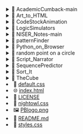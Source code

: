 <details>
  <summary>📁 AcademicCumback-main</summary>
  <ul>
      <li>📄 <a href="https://github.com/PrabhuBikash/PrabhuBikash.github.io/tree/main/AcademicCumback-main/.gitattributes" target="_blank">.gitattributes</a></li>
      <li>📕 <a href="https://github.com/PrabhuBikash/PrabhuBikash.github.io/tree/main/AcademicCumback-main/ABHINAV%20CV.pdf" target="_blank">ABHINAV CV.pdf</a></li>
      <li>🌐 <a href="https://github.com/PrabhuBikash/PrabhuBikash.github.io/tree/main/AcademicCumback-main/about%20us.html" target="_blank">about us.html</a></li>
      <li>📕 <a href="https://github.com/PrabhuBikash/PrabhuBikash.github.io/tree/main/AcademicCumback-main/AKSHAY%20CV.pdf" target="_blank">AKSHAY CV.pdf</a></li>
      <li>🖼️ <a href="https://github.com/PrabhuBikash/PrabhuBikash.github.io/tree/main/AcademicCumback-main/Assignment-8.jpg" target="_blank">Assignment-8.jpg</a></li>
      <li>🖼️ <a href="https://github.com/PrabhuBikash/PrabhuBikash.github.io/tree/main/AcademicCumback-main/Assignment-9.jpg" target="_blank">Assignment-9.jpg</a></li>
      <li>🖼️ <a href="https://github.com/PrabhuBikash/PrabhuBikash.github.io/tree/main/AcademicCumback-main/Biology%20Logo.jpg" target="_blank">Biology Logo.jpg</a></li>
      <li>🖼️ <a href="https://github.com/PrabhuBikash/PrabhuBikash.github.io/tree/main/AcademicCumback-main/Chemistry%20Logo.png" target="_blank">Chemistry Logo.png</a></li>
      <li>🖼️ <a href="https://github.com/PrabhuBikash/PrabhuBikash.github.io/tree/main/AcademicCumback-main/Construction.jpg" target="_blank">Construction.jpg</a></li>
      <li>🌐 <a href="https://github.com/PrabhuBikash/PrabhuBikash.github.io/tree/main/AcademicCumback-main/CS.html" target="_blank">CS.html</a></li>
      <li>🌐 <a href="https://github.com/PrabhuBikash/PrabhuBikash.github.io/tree/main/AcademicCumback-main/cs141.html" target="_blank">cs141.html</a></li>
      <li>🌐 <a href="https://github.com/PrabhuBikash/PrabhuBikash.github.io/tree/main/AcademicCumback-main/cs141solutions.html" target="_blank">cs141solutions.html</a></li>
      <li>🌐 <a href="https://github.com/PrabhuBikash/PrabhuBikash.github.io/tree/main/AcademicCumback-main/csquotes.html" target="_blank">csquotes.html</a></li>
      <li>📜 <a href="https://github.com/PrabhuBikash/PrabhuBikash.github.io/tree/main/AcademicCumback-main/csquotes.js" target="_blank">csquotes.js</a></li>
      <li>🖼️ <a href="https://github.com/PrabhuBikash/PrabhuBikash.github.io/tree/main/AcademicCumback-main/Default.jpg" target="_blank">Default.jpg</a></li>
      <li>🌐 <a href="https://github.com/PrabhuBikash/PrabhuBikash.github.io/tree/main/AcademicCumback-main/departments.html" target="_blank">departments.html</a></li>
      <li>🖼️ <a href="https://github.com/PrabhuBikash/PrabhuBikash.github.io/tree/main/AcademicCumback-main/Economics%20Logo.jpg" target="_blank">Economics Logo.jpg</a></li>
      <li>🌐 <a href="https://github.com/PrabhuBikash/PrabhuBikash.github.io/tree/main/AcademicCumback-main/ECONOMICS.html" target="_blank">ECONOMICS.html</a></li>
      <li>🖼️ <a href="https://github.com/PrabhuBikash/PrabhuBikash.github.io/tree/main/AcademicCumback-main/English%20LOGO.jpg" target="_blank">English LOGO.jpg</a></li>
      <li>🌐 <a href="https://github.com/PrabhuBikash/PrabhuBikash.github.io/tree/main/AcademicCumback-main/ENGLISH.html" target="_blank">ENGLISH.html</a></li>
      <li>🌐 <a href="https://github.com/PrabhuBikash/PrabhuBikash.github.io/tree/main/AcademicCumback-main/index.html" target="_blank">index.html</a></li>
      <li>🖼️ <a href="https://github.com/PrabhuBikash/PrabhuBikash.github.io/tree/main/AcademicCumback-main/LOGO.jpg" target="_blank">LOGO.jpg</a></li>
      <li>🖼️ <a href="https://github.com/PrabhuBikash/PrabhuBikash.github.io/tree/main/AcademicCumback-main/Mathematics%20Logo.png" target="_blank">Mathematics Logo.png</a></li>
      <li>📄 <a href="https://github.com/PrabhuBikash/PrabhuBikash.github.io/tree/main/AcademicCumback-main/nothing" target="_blank">nothing</a></li>
      <li>🖼️ <a href="https://github.com/PrabhuBikash/PrabhuBikash.github.io/tree/main/AcademicCumback-main/Physics%20Logo.jpg" target="_blank">Physics Logo.jpg</a></li>
      <li>📜 <a href="https://github.com/PrabhuBikash/PrabhuBikash.github.io/tree/main/AcademicCumback-main/programmingquotes.js" target="_blank">programmingquotes.js</a></li>
      <li>🖼️ <a href="https://github.com/PrabhuBikash/PrabhuBikash.github.io/tree/main/AcademicCumback-main/python.png" target="_blank">python.png</a></li>
      <li>🌐 <a href="https://github.com/PrabhuBikash/PrabhuBikash.github.io/tree/main/AcademicCumback-main/test.html" target="_blank">test.html</a></li>
      <li>🐍 <a href="https://github.com/PrabhuBikash/PrabhuBikash.github.io/tree/main/AcademicCumback-main/tic-tac-toe.py" target="_blank">tic-tac-toe.py</a></li>
      <li>🌐 <a href="https://github.com/PrabhuBikash/PrabhuBikash.github.io/tree/main/AcademicCumback-main/trial.html" target="_blank">trial.html</a></li>
  </ul>
</details>
<details>
  <summary>📁 Art_to_HTML</summary>
  <ul>
      <li>🌐 <a href="https://github.com/PrabhuBikash/PrabhuBikash.github.io/tree/main/Art_to_HTML/index.html" target="_blank">index.html</a></li>
      <li>📜 <a href="https://github.com/PrabhuBikash/PrabhuBikash.github.io/tree/main/Art_to_HTML/script.js" target="_blank">script.js</a></li>
      <li>🎨 <a href="https://github.com/PrabhuBikash/PrabhuBikash.github.io/tree/main/Art_to_HTML/style.css" target="_blank">style.css</a></li>
      <li>📜 <a href="https://github.com/PrabhuBikash/PrabhuBikash.github.io/tree/main/Art_to_HTML/worker.js" target="_blank">worker.js</a></li>
  </ul>
</details>
<details>
  <summary>📁 CodeStockAnimation</summary>
  <ul>
      <li>🎨 <a href="https://github.com/PrabhuBikash/PrabhuBikash.github.io/tree/main/CodeStockAnimation/custom-theme.css" target="_blank">custom-theme.css</a></li>
      <li>🌐 <a href="https://github.com/PrabhuBikash/PrabhuBikash.github.io/tree/main/CodeStockAnimation/export.html" target="_blank">export.html</a></li>
      <li>🌐 <a href="https://github.com/PrabhuBikash/PrabhuBikash.github.io/tree/main/CodeStockAnimation/index.html" target="_blank">index.html</a></li>
      <li>📜 <a href="https://github.com/PrabhuBikash/PrabhuBikash.github.io/tree/main/CodeStockAnimation/PrismToCanvas.js" target="_blank">PrismToCanvas.js</a></li>
      <li>📜 <a href="https://github.com/PrabhuBikash/PrabhuBikash.github.io/tree/main/CodeStockAnimation/script.js" target="_blank">script.js</a></li>
      <li>🎨 <a href="https://github.com/PrabhuBikash/PrabhuBikash.github.io/tree/main/CodeStockAnimation/style.css" target="_blank">style.css</a></li>
  </ul>
</details>
<details>
  <summary>📁 LogicSimulators</summary>
  <ul>
    <details>
      <summary>📁 CustomLogicSimulator</summary>
      <ul>
        <details>
          <summary>📁 simulator</summary>
          <ul>
            <details>
              <summary>📁 gateInternals</summary>
              <ul>
                  <li>📜 <a href="https://github.com/PrabhuBikash/PrabhuBikash.github.io/tree/main/LogicSimulators/CustomLogicSimulator/simulator/gateInternals/gate-internals.js" target="_blank">gate-internals.js</a></li>
                  <li>🌐 <a href="https://github.com/PrabhuBikash/PrabhuBikash.github.io/tree/main/LogicSimulators/CustomLogicSimulator/simulator/gateInternals/index.html" target="_blank">index.html</a></li>
              </ul>
            </details>
              <li>📜 <a href="https://github.com/PrabhuBikash/PrabhuBikash.github.io/tree/main/LogicSimulators/CustomLogicSimulator/simulator/functions.js" target="_blank">functions.js</a></li>
              <li>🌐 <a href="https://github.com/PrabhuBikash/PrabhuBikash.github.io/tree/main/LogicSimulators/CustomLogicSimulator/simulator/index.html" target="_blank">index.html</a></li>
              <li>📜 <a href="https://github.com/PrabhuBikash/PrabhuBikash.github.io/tree/main/LogicSimulators/CustomLogicSimulator/simulator/models.js" target="_blank">models.js</a></li>
              <li>📜 <a href="https://github.com/PrabhuBikash/PrabhuBikash.github.io/tree/main/LogicSimulators/CustomLogicSimulator/simulator/presethandler.js" target="_blank">presethandler.js</a></li>
              <li>📜 <a href="https://github.com/PrabhuBikash/PrabhuBikash.github.io/tree/main/LogicSimulators/CustomLogicSimulator/simulator/presets.js" target="_blank">presets.js</a></li>
              <li>📜 <a href="https://github.com/PrabhuBikash/PrabhuBikash.github.io/tree/main/LogicSimulators/CustomLogicSimulator/simulator/script.js" target="_blank">script.js</a></li>
              <li>🎨 <a href="https://github.com/PrabhuBikash/PrabhuBikash.github.io/tree/main/LogicSimulators/CustomLogicSimulator/simulator/style.css" target="_blank">style.css</a></li>
          </ul>
        </details>
          <li>🌐 <a href="https://github.com/PrabhuBikash/PrabhuBikash.github.io/tree/main/LogicSimulators/CustomLogicSimulator/index.html" target="_blank">index.html</a></li>
          <li>🎨 <a href="https://github.com/PrabhuBikash/PrabhuBikash.github.io/tree/main/LogicSimulators/CustomLogicSimulator/Settings.css" target="_blank">Settings.css</a></li>
          <li>📜 <a href="https://github.com/PrabhuBikash/PrabhuBikash.github.io/tree/main/LogicSimulators/CustomLogicSimulator/SettingsFunctions.js" target="_blank">SettingsFunctions.js</a></li>
          <li>📜 <a href="https://github.com/PrabhuBikash/PrabhuBikash.github.io/tree/main/LogicSimulators/CustomLogicSimulator/SettingsScript.js" target="_blank">SettingsScript.js</a></li>
      </ul>
    </details>
    <details>
      <summary>📁 DigitalLogicSimulator</summary>
      <ul>
        <details>
          <summary>📁 gateInternals</summary>
          <ul>
              <li>📜 <a href="https://github.com/PrabhuBikash/PrabhuBikash.github.io/tree/main/LogicSimulators/DigitalLogicSimulator/gateInternals/gate-internals.js" target="_blank">gate-internals.js</a></li>
              <li>🌐 <a href="https://github.com/PrabhuBikash/PrabhuBikash.github.io/tree/main/LogicSimulators/DigitalLogicSimulator/gateInternals/index.html" target="_blank">index.html</a></li>
          </ul>
        </details>
          <li>📜 <a href="https://github.com/PrabhuBikash/PrabhuBikash.github.io/tree/main/LogicSimulators/DigitalLogicSimulator/functions.js" target="_blank">functions.js</a></li>
          <li>🌐 <a href="https://github.com/PrabhuBikash/PrabhuBikash.github.io/tree/main/LogicSimulators/DigitalLogicSimulator/index.html" target="_blank">index.html</a></li>
          <li>📜 <a href="https://github.com/PrabhuBikash/PrabhuBikash.github.io/tree/main/LogicSimulators/DigitalLogicSimulator/models.js" target="_blank">models.js</a></li>
          <li>📜 <a href="https://github.com/PrabhuBikash/PrabhuBikash.github.io/tree/main/LogicSimulators/DigitalLogicSimulator/presethandler.js" target="_blank">presethandler.js</a></li>
          <li>📜 <a href="https://github.com/PrabhuBikash/PrabhuBikash.github.io/tree/main/LogicSimulators/DigitalLogicSimulator/presets.js" target="_blank">presets.js</a></li>
          <li>📜 <a href="https://github.com/PrabhuBikash/PrabhuBikash.github.io/tree/main/LogicSimulators/DigitalLogicSimulator/script.js" target="_blank">script.js</a></li>
          <li>🎨 <a href="https://github.com/PrabhuBikash/PrabhuBikash.github.io/tree/main/LogicSimulators/DigitalLogicSimulator/style.css" target="_blank">style.css</a></li>
      </ul>
    </details>
    <details>
      <summary>📁 DNALogicSimulator</summary>
      <ul>
        <details>
          <summary>📁 gateInternals</summary>
          <ul>
              <li>📜 <a href="https://github.com/PrabhuBikash/PrabhuBikash.github.io/tree/main/LogicSimulators/DNALogicSimulator/gateInternals/gate-internals.js" target="_blank">gate-internals.js</a></li>
              <li>🌐 <a href="https://github.com/PrabhuBikash/PrabhuBikash.github.io/tree/main/LogicSimulators/DNALogicSimulator/gateInternals/index.html" target="_blank">index.html</a></li>
          </ul>
        </details>
          <li>📜 <a href="https://github.com/PrabhuBikash/PrabhuBikash.github.io/tree/main/LogicSimulators/DNALogicSimulator/functions.js" target="_blank">functions.js</a></li>
          <li>🌐 <a href="https://github.com/PrabhuBikash/PrabhuBikash.github.io/tree/main/LogicSimulators/DNALogicSimulator/index.html" target="_blank">index.html</a></li>
          <li>📜 <a href="https://github.com/PrabhuBikash/PrabhuBikash.github.io/tree/main/LogicSimulators/DNALogicSimulator/models.js" target="_blank">models.js</a></li>
          <li>📜 <a href="https://github.com/PrabhuBikash/PrabhuBikash.github.io/tree/main/LogicSimulators/DNALogicSimulator/presethandler.js" target="_blank">presethandler.js</a></li>
          <li>📜 <a href="https://github.com/PrabhuBikash/PrabhuBikash.github.io/tree/main/LogicSimulators/DNALogicSimulator/presets.js" target="_blank">presets.js</a></li>
          <li>📜 <a href="https://github.com/PrabhuBikash/PrabhuBikash.github.io/tree/main/LogicSimulators/DNALogicSimulator/script.js" target="_blank">script.js</a></li>
          <li>🎨 <a href="https://github.com/PrabhuBikash/PrabhuBikash.github.io/tree/main/LogicSimulators/DNALogicSimulator/style.css" target="_blank">style.css</a></li>
      </ul>
    </details>
    <details>
      <summary>📁 HTML-CSSLogicSimulators</summary>
      <ul>
          <li>🌐 <a href="https://github.com/PrabhuBikash/PrabhuBikash.github.io/tree/main/LogicSimulators/HTML-CSSLogicSimulators/index.html" target="_blank">index.html</a></li>
          <li>🎨 <a href="https://github.com/PrabhuBikash/PrabhuBikash.github.io/tree/main/LogicSimulators/HTML-CSSLogicSimulators/style.css" target="_blank">style.css</a></li>
      </ul>
    </details>
      <li>🌐 <a href="https://github.com/PrabhuBikash/PrabhuBikash.github.io/tree/main/LogicSimulators/index.html" target="_blank">index.html</a></li>
      <li>🎨 <a href="https://github.com/PrabhuBikash/PrabhuBikash.github.io/tree/main/LogicSimulators/styles.css" target="_blank">styles.css</a></li>
  </ul>
</details>
<details>
  <summary>📁 NISER_Notes-main</summary>
  <ul>
    <details>
      <summary>📁 Files</summary>
      <ul>
          <li>🖼️ <a href="https://github.com/PrabhuBikash/PrabhuBikash.github.io/tree/main/NISER_Notes-main/Files/LOGO(Mathematics).jpeg" target="_blank">LOGO(Mathematics).jpeg</a></li>
      </ul>
    </details>
    <details>
      <summary>📁 Notes</summary>
      <ul>
        <details>
          <summary>📁 Computer</summary>
          <ul>
            <details>
              <summary>📁 Theory of computation</summary>
              <ul>
                  <li>📕 <a href="https://github.com/PrabhuBikash/PrabhuBikash.github.io/tree/main/NISER_Notes-main/Notes/Computer/Theory%20of%20computation/TOC%20Assignment%200.pdf" target="_blank">TOC Assignment 0.pdf</a></li>
              </ul>
            </details>
          </ul>
        </details>
        <details>
          <summary>📁 Humanities</summary>
          <ul>
            <details>
              <summary>📁 Introduction to psychology</summary>
              <ul>
                  <li>📕 <a href="https://github.com/PrabhuBikash/PrabhuBikash.github.io/tree/main/NISER_Notes-main/Notes/Humanities/Introduction%20to%20psychology/Introduction%20to%20psychology%20(Upto%20midsem).pdf" target="_blank">Introduction to psychology (Upto midsem).pdf</a></li>
              </ul>
            </details>
            <details>
              <summary>📁 Sociology of science and technology</summary>
              <ul>
                  <li>📕 <a href="https://github.com/PrabhuBikash/PrabhuBikash.github.io/tree/main/NISER_Notes-main/Notes/Humanities/Sociology%20of%20science%20and%20technology/Sociology%20of%20science%20and%20technology%20(upto%20midsem).pdf" target="_blank">Sociology of science and technology (upto midsem).pdf</a></li>
              </ul>
            </details>
          </ul>
        </details>
        <details>
          <summary>📁 Mathematics</summary>
          <ul>
            <details>
              <summary>📁 Discrete Mathematics</summary>
              <ul>
                  <li>📕 <a href="https://github.com/PrabhuBikash/PrabhuBikash.github.io/tree/main/NISER_Notes-main/Notes/Mathematics/Discrete%20Mathematics/DM%20First%20Class%20(01-08-2024).pdf" target="_blank">DM First Class (01-08-2024).pdf</a></li>
                  <li>📕 <a href="https://github.com/PrabhuBikash/PrabhuBikash.github.io/tree/main/NISER_Notes-main/Notes/Mathematics/Discrete%20Mathematics/DM%20Notes%20upto%201st%20quiz%20(~Himanshu%20and%20Karan).pdf" target="_blank">DM Notes upto 1st quiz (~Himanshu and Karan).pdf</a></li>
              </ul>
            </details>
            <details>
              <summary>📁 Linear Algebra</summary>
              <ul>
                  <li>📕 <a href="https://github.com/PrabhuBikash/PrabhuBikash.github.io/tree/main/NISER_Notes-main/Notes/Mathematics/Linear%20Algebra/LA%20Exercises%20(upto%201st%20quiz).pdf" target="_blank">LA Exercises (upto 1st quiz).pdf</a></li>
                  <li>📕 <a href="https://github.com/PrabhuBikash/PrabhuBikash.github.io/tree/main/NISER_Notes-main/Notes/Mathematics/Linear%20Algebra/LA%20Notes%20from%20quiz%20upto%20midsem%20(~Rudra).pdf" target="_blank">LA Notes from quiz upto midsem (~Rudra).pdf</a></li>
                  <li>📕 <a href="https://github.com/PrabhuBikash/PrabhuBikash.github.io/tree/main/NISER_Notes-main/Notes/Mathematics/Linear%20Algebra/LA%20Notes%20upto%201st%20quiz%20(~Rudra).pdf" target="_blank">LA Notes upto 1st quiz (~Rudra).pdf</a></li>
                  <li>📕 <a href="https://github.com/PrabhuBikash/PrabhuBikash.github.io/tree/main/NISER_Notes-main/Notes/Mathematics/Linear%20Algebra/Linear%20Algebra%20First%20Class.pdf" target="_blank">Linear Algebra First Class.pdf</a></li>
              </ul>
            </details>
            <details>
              <summary>📁 Real Analysis</summary>
              <ul>
                  <li>📕 <a href="https://github.com/PrabhuBikash/PrabhuBikash.github.io/tree/main/NISER_Notes-main/Notes/Mathematics/Real%20Analysis/RA%20First%20Class%20(01-08-2024).pdf" target="_blank">RA First Class (01-08-2024).pdf</a></li>
                  <li>📕 <a href="https://github.com/PrabhuBikash/PrabhuBikash.github.io/tree/main/NISER_Notes-main/Notes/Mathematics/Real%20Analysis/Real%20Analysis%2005-08-2024.pdf" target="_blank">Real Analysis 05-08-2024.pdf</a></li>
              </ul>
            </details>
          </ul>
        </details>
      </ul>
    </details>
      <li>🌐 <a href="https://github.com/PrabhuBikash/PrabhuBikash.github.io/tree/main/NISER_Notes-main/index.html" target="_blank">index.html</a></li>
      <li>📜 <a href="https://github.com/PrabhuBikash/PrabhuBikash.github.io/tree/main/NISER_Notes-main/pdfData.js" target="_blank">pdfData.js</a></li>
      <li>📄 <a href="https://github.com/PrabhuBikash/PrabhuBikash.github.io/tree/main/NISER_Notes-main/README.md" target="_blank">README.md</a></li>
      <li>📜 <a href="https://github.com/PrabhuBikash/PrabhuBikash.github.io/tree/main/NISER_Notes-main/scripts.js" target="_blank">scripts.js</a></li>
      <li>🎨 <a href="https://github.com/PrabhuBikash/PrabhuBikash.github.io/tree/main/NISER_Notes-main/styles.css" target="_blank">styles.css</a></li>
  </ul>
</details>
<details>
  <summary>📁 patternFinder</summary>
  <ul>
    <details>
      <summary>📁 database</summary>
      <ul>
        <details>
          <summary>📁 patterns</summary>
          <ul>
              <li>🔧 <a href="https://github.com/PrabhuBikash/PrabhuBikash.github.io/tree/main/patternFinder/database/patterns/length_4.json" target="_blank">length_4.json</a></li>
              <li>🔧 <a href="https://github.com/PrabhuBikash/PrabhuBikash.github.io/tree/main/patternFinder/database/patterns/length_5.json" target="_blank">length_5.json</a></li>
              <li>🔧 <a href="https://github.com/PrabhuBikash/PrabhuBikash.github.io/tree/main/patternFinder/database/patterns/length_6.json" target="_blank">length_6.json</a></li>
              <li>🔧 <a href="https://github.com/PrabhuBikash/PrabhuBikash.github.io/tree/main/patternFinder/database/patterns/length_7.json" target="_blank">length_7.json</a></li>
              <li>🔧 <a href="https://github.com/PrabhuBikash/PrabhuBikash.github.io/tree/main/patternFinder/database/patterns/length_8.json" target="_blank">length_8.json</a></li>
              <li>🔧 <a href="https://github.com/PrabhuBikash/PrabhuBikash.github.io/tree/main/patternFinder/database/patterns/length_9.json" target="_blank">length_9.json</a></li>
          </ul>
        </details>
        <details>
          <summary>📁 subpatterns</summary>
          <ul>
              <li>🔧 <a href="https://github.com/PrabhuBikash/PrabhuBikash.github.io/tree/main/patternFinder/database/subpatterns/length_3.json" target="_blank">length_3.json</a></li>
              <li>🔧 <a href="https://github.com/PrabhuBikash/PrabhuBikash.github.io/tree/main/patternFinder/database/subpatterns/length_4.json" target="_blank">length_4.json</a></li>
              <li>🔧 <a href="https://github.com/PrabhuBikash/PrabhuBikash.github.io/tree/main/patternFinder/database/subpatterns/length_5.json" target="_blank">length_5.json</a></li>
              <li>🔧 <a href="https://github.com/PrabhuBikash/PrabhuBikash.github.io/tree/main/patternFinder/database/subpatterns/length_6.json" target="_blank">length_6.json</a></li>
              <li>🔧 <a href="https://github.com/PrabhuBikash/PrabhuBikash.github.io/tree/main/patternFinder/database/subpatterns/length_7.json" target="_blank">length_7.json</a></li>
              <li>🔧 <a href="https://github.com/PrabhuBikash/PrabhuBikash.github.io/tree/main/patternFinder/database/subpatterns/length_8.json" target="_blank">length_8.json</a></li>
              <li>🔧 <a href="https://github.com/PrabhuBikash/PrabhuBikash.github.io/tree/main/patternFinder/database/subpatterns/length_9.json" target="_blank">length_9.json</a></li>
          </ul>
        </details>
      </ul>
    </details>
      <li>🐍 <a href="https://github.com/PrabhuBikash/PrabhuBikash.github.io/tree/main/patternFinder/databaseGenerator.py" target="_blank">databaseGenerator.py</a></li>
      <li>📜 <a href="https://github.com/PrabhuBikash/PrabhuBikash.github.io/tree/main/patternFinder/functions.js" target="_blank">functions.js</a></li>
      <li>🌐 <a href="https://github.com/PrabhuBikash/PrabhuBikash.github.io/tree/main/patternFinder/index.html" target="_blank">index.html</a></li>
      <li>📜 <a href="https://github.com/PrabhuBikash/PrabhuBikash.github.io/tree/main/patternFinder/main.js" target="_blank">main.js</a></li>
      <li>📄 <a href="https://github.com/PrabhuBikash/PrabhuBikash.github.io/tree/main/patternFinder/Readme" target="_blank">Readme</a></li>
      <li>🎨 <a href="https://github.com/PrabhuBikash/PrabhuBikash.github.io/tree/main/patternFinder/style.css" target="_blank">style.css</a></li>
  </ul>
</details>
<details>
  <summary>📁 Python_on_Browser</summary>
  <ul>
    <details>
      <summary>📁 projects</summary>
      <ul>
          <li>🐍 <a href="https://github.com/PrabhuBikash/PrabhuBikash.github.io/tree/main/Python_on_Browser/projects/3×3%20Matrix%20Multiplication.py" target="_blank">3×3 Matrix Multiplication.py</a></li>
          <li>🐍 <a href="https://github.com/PrabhuBikash/PrabhuBikash.github.io/tree/main/Python_on_Browser/projects/animation.py" target="_blank">animation.py</a></li>
          <li>🐍 <a href="https://github.com/PrabhuBikash/PrabhuBikash.github.io/tree/main/Python_on_Browser/projects/decimal%20to%20fraction.py" target="_blank">decimal to fraction.py</a></li>
          <li>🐍 <a href="https://github.com/PrabhuBikash/PrabhuBikash.github.io/tree/main/Python_on_Browser/projects/default_magic.py" target="_blank">default_magic.py</a></li>
          <li>🐍 <a href="https://github.com/PrabhuBikash/PrabhuBikash.github.io/tree/main/Python_on_Browser/projects/Field.py" target="_blank">Field.py</a></li>
          <li>🐍 <a href="https://github.com/PrabhuBikash/PrabhuBikash.github.io/tree/main/Python_on_Browser/projects/generate_qr_code.py" target="_blank">generate_qr_code.py</a></li>
          <li>🐍 <a href="https://github.com/PrabhuBikash/PrabhuBikash.github.io/tree/main/Python_on_Browser/projects/GuessTheNumber.py" target="_blank">GuessTheNumber.py</a></li>
          <li>🐍 <a href="https://github.com/PrabhuBikash/PrabhuBikash.github.io/tree/main/Python_on_Browser/projects/Maze.py" target="_blank">Maze.py</a></li>
          <li>🐍 <a href="https://github.com/PrabhuBikash/PrabhuBikash.github.io/tree/main/Python_on_Browser/projects/Pn=Xⁿ+Yⁿ+Zⁿ%20calculator.py" target="_blank">Pn=Xⁿ+Yⁿ+Zⁿ calculator.py</a></li>
          <li>🐍 <a href="https://github.com/PrabhuBikash/PrabhuBikash.github.io/tree/main/Python_on_Browser/projects/relation.py" target="_blank">relation.py</a></li>
          <li>🐍 <a href="https://github.com/PrabhuBikash/PrabhuBikash.github.io/tree/main/Python_on_Browser/projects/Sequence.py" target="_blank">Sequence.py</a></li>
          <li>🐍 <a href="https://github.com/PrabhuBikash/PrabhuBikash.github.io/tree/main/Python_on_Browser/projects/small_challenge.py" target="_blank">small_challenge.py</a></li>
          <li>🐍 <a href="https://github.com/PrabhuBikash/PrabhuBikash.github.io/tree/main/Python_on_Browser/projects/subword_finder.py" target="_blank">subword_finder.py</a></li>
          <li>🐍 <a href="https://github.com/PrabhuBikash/PrabhuBikash.github.io/tree/main/Python_on_Browser/projects/Technicalcommunication(wordmeanings).py" target="_blank">Technicalcommunication(wordmeanings).py</a></li>
          <li>🐍 <a href="https://github.com/PrabhuBikash/PrabhuBikash.github.io/tree/main/Python_on_Browser/projects/Telecommunications%20II%20(words%20and%20idioms).py" target="_blank">Telecommunications II (words and idioms).py</a></li>
          <li>🐍 <a href="https://github.com/PrabhuBikash/PrabhuBikash.github.io/tree/main/Python_on_Browser/projects/TIC-TAC-TOE%20v3.py" target="_blank">TIC-TAC-TOE v3.py</a></li>
          <li>🐍 <a href="https://github.com/PrabhuBikash/PrabhuBikash.github.io/tree/main/Python_on_Browser/projects/WhatIsANumber.py" target="_blank">WhatIsANumber.py</a></li>
          <li>🐍 <a href="https://github.com/PrabhuBikash/PrabhuBikash.github.io/tree/main/Python_on_Browser/projects/WORDIE_by_PRABHUBIKASH.py" target="_blank">WORDIE_by_PRABHUBIKASH.py</a></li>
          <li>🐍 <a href="https://github.com/PrabhuBikash/PrabhuBikash.github.io/tree/main/Python_on_Browser/projects/WORDLE%20by%20me!.py" target="_blank">WORDLE by me!.py</a></li>
          <li>📄 <a href="https://github.com/PrabhuBikash/PrabhuBikash.github.io/tree/main/Python_on_Browser/projects/words_alpha.txt" target="_blank">words_alpha.txt</a></li>
      </ul>
    </details>
      <li>🌐 <a href="https://github.com/PrabhuBikash/PrabhuBikash.github.io/tree/main/Python_on_Browser/index.html" target="_blank">index.html</a></li>
      <li>📜 <a href="https://github.com/PrabhuBikash/PrabhuBikash.github.io/tree/main/Python_on_Browser/parser.js" target="_blank">parser.js</a></li>
      <li>📜 <a href="https://github.com/PrabhuBikash/PrabhuBikash.github.io/tree/main/Python_on_Browser/projects.js" target="_blank">projects.js</a></li>
      <li>📜 <a href="https://github.com/PrabhuBikash/PrabhuBikash.github.io/tree/main/Python_on_Browser/script.js" target="_blank">script.js</a></li>
      <li>🎨 <a href="https://github.com/PrabhuBikash/PrabhuBikash.github.io/tree/main/Python_on_Browser/style.css" target="_blank">style.css</a></li>
  </ul>
</details>
<details>
  <summary>📁 random point on a circle</summary>
  <ul>
      <li>🌐 <a href="https://github.com/PrabhuBikash/PrabhuBikash.github.io/tree/main/random%20point%20on%20a%20circle/index.html" target="_blank">index.html</a></li>
      <li>📜 <a href="https://github.com/PrabhuBikash/PrabhuBikash.github.io/tree/main/random%20point%20on%20a%20circle/script.js" target="_blank">script.js</a></li>
      <li>🎨 <a href="https://github.com/PrabhuBikash/PrabhuBikash.github.io/tree/main/random%20point%20on%20a%20circle/styles.css" target="_blank">styles.css</a></li>
  </ul>
</details>
<details>
  <summary>📁 Script_Narrator</summary>
  <ul>
      <li>📜 <a href="https://github.com/PrabhuBikash/PrabhuBikash.github.io/tree/main/Script_Narrator/audio.js" target="_blank">audio.js</a></li>
      <li>📜 <a href="https://github.com/PrabhuBikash/PrabhuBikash.github.io/tree/main/Script_Narrator/autoComplete.js" target="_blank">autoComplete.js</a></li>
      <li>🎨 <a href="https://github.com/PrabhuBikash/PrabhuBikash.github.io/tree/main/Script_Narrator/canvas.css" target="_blank">canvas.css</a></li>
      <li>🌐 <a href="https://github.com/PrabhuBikash/PrabhuBikash.github.io/tree/main/Script_Narrator/canvas.html" target="_blank">canvas.html</a></li>
      <li>📜 <a href="https://github.com/PrabhuBikash/PrabhuBikash.github.io/tree/main/Script_Narrator/canvas.js" target="_blank">canvas.js</a></li>
      <li>📜 <a href="https://github.com/PrabhuBikash/PrabhuBikash.github.io/tree/main/Script_Narrator/data.js" target="_blank">data.js</a></li>
      <li>📜 <a href="https://github.com/PrabhuBikash/PrabhuBikash.github.io/tree/main/Script_Narrator/highlight.js" target="_blank">highlight.js</a></li>
      <li>📜 <a href="https://github.com/PrabhuBikash/PrabhuBikash.github.io/tree/main/Script_Narrator/history.js" target="_blank">history.js</a></li>
      <li>🌐 <a href="https://github.com/PrabhuBikash/PrabhuBikash.github.io/tree/main/Script_Narrator/index.html" target="_blank">index.html</a></li>
      <li>📜 <a href="https://github.com/PrabhuBikash/PrabhuBikash.github.io/tree/main/Script_Narrator/mascots.js" target="_blank">mascots.js</a></li>
      <li>📜 <a href="https://github.com/PrabhuBikash/PrabhuBikash.github.io/tree/main/Script_Narrator/parser.js" target="_blank">parser.js</a></li>
      <li>📜 <a href="https://github.com/PrabhuBikash/PrabhuBikash.github.io/tree/main/Script_Narrator/script.js" target="_blank">script.js</a></li>
      <li>🎨 <a href="https://github.com/PrabhuBikash/PrabhuBikash.github.io/tree/main/Script_Narrator/style.css" target="_blank">style.css</a></li>
      <li>📜 <a href="https://github.com/PrabhuBikash/PrabhuBikash.github.io/tree/main/Script_Narrator/UISettings.js" target="_blank">UISettings.js</a></li>
      <li>📜 <a href="https://github.com/PrabhuBikash/PrabhuBikash.github.io/tree/main/Script_Narrator/VFS.js" target="_blank">VFS.js</a></li>
  </ul>
</details>
<details>
  <summary>📁 SequencePredictor</summary>
  <ul>
      <li>🌐 <a href="https://github.com/PrabhuBikash/PrabhuBikash.github.io/tree/main/SequencePredictor/index.html" target="_blank">index.html</a></li>
      <li>📜 <a href="https://github.com/PrabhuBikash/PrabhuBikash.github.io/tree/main/SequencePredictor/script.js" target="_blank">script.js</a></li>
      <li>🎨 <a href="https://github.com/PrabhuBikash/PrabhuBikash.github.io/tree/main/SequencePredictor/style.css" target="_blank">style.css</a></li>
  </ul>
</details>
<details>
  <summary>📁 Sort_It</summary>
  <ul>
      <li>📜 <a href="https://github.com/PrabhuBikash/PrabhuBikash.github.io/tree/main/Sort_It/functions.js" target="_blank">functions.js</a></li>
      <li>🌐 <a href="https://github.com/PrabhuBikash/PrabhuBikash.github.io/tree/main/Sort_It/index.html" target="_blank">index.html</a></li>
      <li>📜 <a href="https://github.com/PrabhuBikash/PrabhuBikash.github.io/tree/main/Sort_It/script.js" target="_blank">script.js</a></li>
      <li>🎨 <a href="https://github.com/PrabhuBikash/PrabhuBikash.github.io/tree/main/Sort_It/style.css" target="_blank">style.css</a></li>
  </ul>
</details>
<details>
  <summary>📁 TheCube</summary>
  <ul>
      <li>📜 <a href="https://github.com/PrabhuBikash/PrabhuBikash.github.io/tree/main/TheCube/cubeFunctions.js" target="_blank">cubeFunctions.js</a></li>
      <li>🌐 <a href="https://github.com/PrabhuBikash/PrabhuBikash.github.io/tree/main/TheCube/index.html" target="_blank">index.html</a></li>
      <li>📜 <a href="https://github.com/PrabhuBikash/PrabhuBikash.github.io/tree/main/TheCube/script.js" target="_blank">script.js</a></li>
      <li>🎨 <a href="https://github.com/PrabhuBikash/PrabhuBikash.github.io/tree/main/TheCube/style.css" target="_blank">style.css</a></li>
  </ul>
</details>
  <li>🎨 <a href="https://github.com/PrabhuBikash/PrabhuBikash.github.io/tree/main/default.css" target="_blank">default.css</a></li>
  <li>🌐 <a href="https://github.com/PrabhuBikash/PrabhuBikash.github.io/tree/main/index.html" target="_blank">index.html</a></li>
  <li>📄 <a href="https://github.com/PrabhuBikash/PrabhuBikash.github.io/tree/main/LICENSE" target="_blank">LICENSE</a></li>
  <li>🎨 <a href="https://github.com/PrabhuBikash/PrabhuBikash.github.io/tree/main/nightowl.css" target="_blank">nightowl.css</a></li>
  <li>🖼️ <a href="https://github.com/PrabhuBikash/PrabhuBikash.github.io/tree/main/PBlogo.png" target="_blank">PBlogo.png</a></li>
  <li>📄 <a href="https://github.com/PrabhuBikash/PrabhuBikash.github.io/tree/main/README.md" target="_blank">README.md</a></li>
  <li>🎨 <a href="https://github.com/PrabhuBikash/PrabhuBikash.github.io/tree/main/styles.css" target="_blank">styles.css</a></li>
